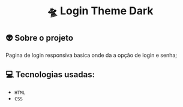 <h1 align="center">
  🛸 Login Theme Dark
</h1>


## 👽 Sobre o projeto
Pagina de login responsiva basica onde da a opção de login e senha;

## :computer: Tecnologias usadas:

- `HTML`
- `CSS`
